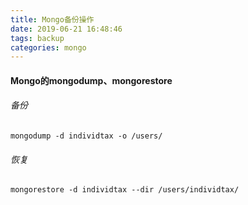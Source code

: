 ```yaml
---
title: Mongo备份操作
date: 2019-06-21 16:48:46
tags: backup
categories: mongo
---
```


#### Mongo的mongodump、mongorestore

###### 备份

~~~shell
mongodump -d individtax -o /users/
~~~

###### 恢复

~~~shell
mongorestore -d individtax --dir /users/individtax/
~~~





